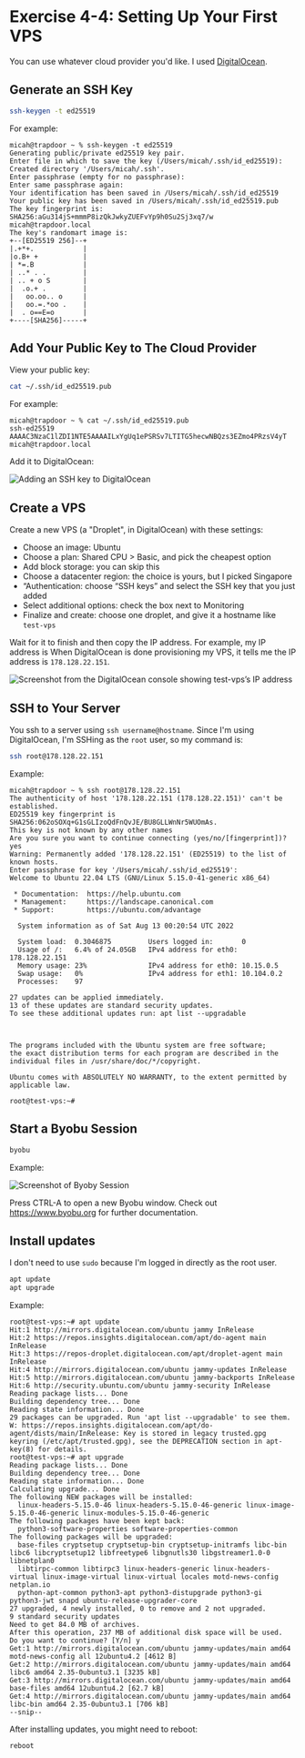 # Exercise 4-4: Setting Up Your First VPS

You can use whatever cloud provider you'd like. I used [DigitalOcean](https://www.digitalocean.com/).

## Generate an SSH Key

```sh
ssh-keygen -t ed25519
```

For example:

```
micah@trapdoor ~ % ssh-keygen -t ed25519
Generating public/private ed25519 key pair.
Enter file in which to save the key (/Users/micah/.ssh/id_ed25519):   
Created directory '/Users/micah/.ssh'.
Enter passphrase (empty for no passphrase): 
Enter same passphrase again: 
Your identification has been saved in /Users/micah/.ssh/id_ed25519
Your public key has been saved in /Users/micah/.ssh/id_ed25519.pub
The key fingerprint is:
SHA256:aGu314jS+mmmP8izQkJwkyZUEFvYp9h0Su2Sj3xq7/w micah@trapdoor.local
The key's randomart image is:
+--[ED25519 256]--+
|.+*+.            |
|o.B+ +           |
| *=.B            |
| ..* . .         |
| .. + o S        |
|  .o.+ .         |
|   oo.oo.. o     |
|   oo.=.*oo .    |
|  . o==E=o       |
+----[SHA256]-----+
```

## Add Your Public Key to The Cloud Provider

View your public key:

```sh
cat ~/.ssh/id_ed25519.pub
```

For example:

```
micah@trapdoor ~ % cat ~/.ssh/id_ed25519.pub
ssh-ed25519 AAAAC3NzaC1lZDI1NTE5AAAAILxYgUq1ePSRSv7LTITG5hecwNBQzs3EZmo4PRzsV4yT micah@trapdoor.local
```

Add it to DigitalOcean:

![Adding an SSH key to DigitalOcean](./exercise-4-4-do-ssh.png)

## Create a VPS

Create a new VPS (a "Droplet", in DigitalOcean) with these settings:

- Choose an image: Ubuntu
- Choose a plan: Shared CPU > Basic, and pick the cheapest option
- Add block storage: you can skip this
- Choose a datacenter region: the choice is yours, but I picked Singapore
- “Authentication: choose “SSH keys” and select the SSH key that you just added
- Select additional options: check the box next to Monitoring
- Finalize and create: choose one droplet, and give it a hostname like `test-vps`

Wait for it to finish and then copy the IP address. For example, my IP address is 
When DigitalOcean is done provisioning my VPS, it tells me the IP address is `178.128.22.151`.

![Screenshot from the DigitalOcean console showing test-vps’s IP address](./exercise-4-4-do-ip.png)

## SSH to Your Server

You ssh to a server using `ssh username@hostname`. Since I'm using DigitalOcean, I'm SSHing as the `root` user, so my command is:

```sh
ssh root@178.128.22.151
```

Example:

```
micah@trapdoor ~ % ssh root@178.128.22.151
The authenticity of host '178.128.22.151 (178.128.22.151)' can't be established.
ED25519 key fingerprint is SHA256:062oSOXq+G1sGLIzoQdFnQvJE/BU8GLLWnNr5WUOmAs.
This key is not known by any other names
Are you sure you want to continue connecting (yes/no/[fingerprint])? yes
Warning: Permanently added '178.128.22.151' (ED25519) to the list of known hosts.
Enter passphrase for key '/Users/micah/.ssh/id_ed25519': 
Welcome to Ubuntu 22.04 LTS (GNU/Linux 5.15.0-41-generic x86_64)

 * Documentation:  https://help.ubuntu.com
 * Management:     https://landscape.canonical.com
 * Support:        https://ubuntu.com/advantage

  System information as of Sat Aug 13 00:20:54 UTC 2022

  System load:  0.3046875         Users logged in:       0
  Usage of /:   6.4% of 24.05GB   IPv4 address for eth0: 178.128.22.151
  Memory usage: 23%               IPv4 address for eth0: 10.15.0.5
  Swap usage:   0%                IPv4 address for eth1: 10.104.0.2
  Processes:    97

27 updates can be applied immediately.
13 of these updates are standard security updates.
To see these additional updates run: apt list --upgradable



The programs included with the Ubuntu system are free software;
the exact distribution terms for each program are described in the
individual files in /usr/share/doc/*/copyright.

Ubuntu comes with ABSOLUTELY NO WARRANTY, to the extent permitted by
applicable law.

root@test-vps:~# 
```

## Start a Byobu Session

```sh
byobu
```

Example:

![Screenshot of Byoby Session](./exercise-4-4-byobu.png)

Press CTRL-A to open a new Byobu window. Check out https://www.byobu.org for further documentation.

## Install updates

I don't need to use `sudo` because I'm logged in directly as the root user.

```sh
apt update
apt upgrade
```

Example:

```
root@test-vps:~# apt update
Hit:1 http://mirrors.digitalocean.com/ubuntu jammy InRelease
Hit:2 https://repos.insights.digitalocean.com/apt/do-agent main InRelease                                                                                    
Hit:3 https://repos-droplet.digitalocean.com/apt/droplet-agent main InRelease                                                                                
Hit:4 http://mirrors.digitalocean.com/ubuntu jammy-updates InRelease                               
Hit:5 http://mirrors.digitalocean.com/ubuntu jammy-backports InRelease       
Hit:6 http://security.ubuntu.com/ubuntu jammy-security InRelease             
Reading package lists... Done
Building dependency tree... Done
Reading state information... Done
29 packages can be upgraded. Run 'apt list --upgradable' to see them.
W: https://repos.insights.digitalocean.com/apt/do-agent/dists/main/InRelease: Key is stored in legacy trusted.gpg keyring (/etc/apt/trusted.gpg), see the DEPRECATION section in apt-key(8) for details.
root@test-vps:~# apt upgrade
Reading package lists... Done
Building dependency tree... Done
Reading state information... Done
Calculating upgrade... Done
The following NEW packages will be installed:
  linux-headers-5.15.0-46 linux-headers-5.15.0-46-generic linux-image-5.15.0-46-generic linux-modules-5.15.0-46-generic
The following packages have been kept back:
  python3-software-properties software-properties-common
The following packages will be upgraded:
  base-files cryptsetup cryptsetup-bin cryptsetup-initramfs libc-bin libc6 libcryptsetup12 libfreetype6 libgnutls30 libgstreamer1.0-0 libnetplan0
  libtirpc-common libtirpc3 linux-headers-generic linux-headers-virtual linux-image-virtual linux-virtual locales motd-news-config netplan.io
  python-apt-common python3-apt python3-distupgrade python3-gi python3-jwt snapd ubuntu-release-upgrader-core
27 upgraded, 4 newly installed, 0 to remove and 2 not upgraded.
9 standard security updates
Need to get 84.0 MB of archives.
After this operation, 237 MB of additional disk space will be used.
Do you want to continue? [Y/n] y
Get:1 http://mirrors.digitalocean.com/ubuntu jammy-updates/main amd64 motd-news-config all 12ubuntu4.2 [4612 B]
Get:2 http://mirrors.digitalocean.com/ubuntu jammy-updates/main amd64 libc6 amd64 2.35-0ubuntu3.1 [3235 kB]
Get:3 http://mirrors.digitalocean.com/ubuntu jammy-updates/main amd64 base-files amd64 12ubuntu4.2 [62.7 kB]
Get:4 http://mirrors.digitalocean.com/ubuntu jammy-updates/main amd64 libc-bin amd64 2.35-0ubuntu3.1 [706 kB]       
--snip--
```

After installing updates, you might need to reboot:

```sh
reboot
```